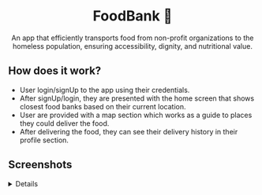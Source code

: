 <div align='center'>
<h1>FoodBank 🌟</h1>
An app that efficiently transports food from non-profit organizations to the homeless population, ensuring accessibility, dignity, and nutritional value.  
</div>

## How does it work?
- User login/signUp to the app using their credentials.
- After signUp/login, they are presented with the home screen that shows closest food banks based on their current location.
- User are provided with a map section which works as a guide to places they could deliver the food.
- After delivering the food, they can see their delivery history in their profile section.

## Screenshots

<details>
    <img src="https://github.com/coder12git/FoodBank/assets/108334168/495be836-1b53-4b76-b0db-374832df6a29">
    <img src="https://github.com/coder12git/FoodBank/assets/108334168/8a073335-4369-4b37-93c0-90c48b8cf6dc">
    <img src="https://github.com/coder12git/FoodBank/assets/108334168/6981e13b-1d55-40b6-ad22-7dbfe1af6092">
    <img src="https://github.com/coder12git/FoodBank/assets/108334168/d8655331-2da6-4f0d-8c9b-4f7f45c157e6">
    <img src="https://github.com/coder12git/FoodBank/assets/108334168/a193a6da-19a9-437a-931f-c6a1e10964fe">
    <img src="https://github.com/coder12git/FoodBank/assets/108334168/118defcc-cca0-42cb-8912-b680da033280">
    <img src="https://github.com/coder12git/FoodBank/assets/108334168/057f7176-7450-41db-ac2c-77395210ee35">
    <img src="https://github.com/coder12git/FoodBank/assets/108334168/0f85312f-b7f2-4bb6-86fc-4a8d2b93e222">
    <img src="https://github.com/coder12git/FoodBank/assets/108334168/83e27c03-9b15-484e-914a-ee22ac80d821">
</details>









